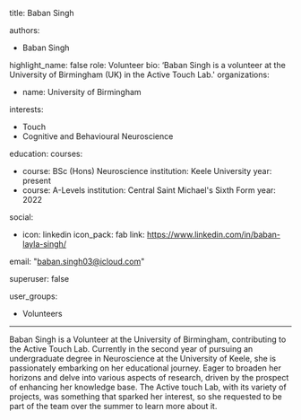 
title: Baban Singh 
 
authors:
- Baban Singh 
 
highlight_name: false
role: Volunteer
bio: ‘Baban Singh is a volunteer at the University of Birmingham (UK) in the Active Touch Lab.'
organizations:
- name: University of Birmingham
 
interests:
- Touch
- Cognitive and Behavioural Neuroscience
 
education:
  courses:
  - course: BSc (Hons) Neuroscience
    institution: Keele University
    year: present
  - course: A-Levels
    institution: Central Saint Michael's Sixth Form
    year: 2022
 
 
social:
- icon: linkedin
  icon_pack: fab
  link: https://www.linkedin.com/in/baban-layla-singh/  


email: "baban.singh03@icloud.com"
 
 
superuser: false
 
user_groups:
- Volunteers
---
Baban Singh is a Volunteer at the University of Birmingham, contributing to the Active Touch Lab. Currently in the second year of pursuing an undergraduate degree in Neuroscience at the University of Keele, she is passionately embarking on her educational journey. Eager to broaden her horizons and delve into various aspects of research, driven by the prospect of enhancing her knowledge base. The Active touch Lab, with its variety of projects, was something that sparked her interest, so she requested to be part of the team over the summer to learn more about it.






